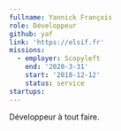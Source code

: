 ```yaml
---
fullname: Yannick François
role: Développeur
github: yaf
link: 'https://elsif.fr'
missions:
  - employer: Scopyleft
    end: '2020-3-31'
    start: '2018-12-12'
    status: service
startups:
---
```


Développeur à tout faire.
